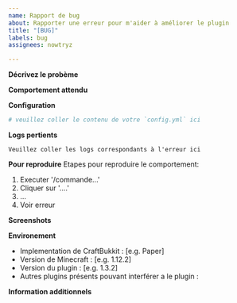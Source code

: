 ```yaml
---
name: Rapport de bug
about: Rapporter une erreur pour m'aider à améliorer le plugin
title: "[BUG]"
labels: bug
assignees: nowtryz

---
```


**Décrivez le probème**
<!-- Une description claire et concise de ce qu'est le problème. -->

**Comportement attendu**
<!--Une description claire et concise de ce à vous vous attendiez. -->

**Configuration**
```yaml
# veuillez coller le contenu de votre `config.yml` ici
```

**Logs pertients**
<!--
note : si l'erreur contient "plugin is disabled", veuillez me donner l'erreur qui s'est produite lors de l'activation du plugin (au démarage du serveur).
-->
```logs
Veuillez coller les logs correspondants à l'erreur ici
```

**Pour reproduire**
Etapes pour reproduire le comportement:
1. Executer '/commande...'
2. Cliquer sur '....'
3. ...
4. Voir erreur

**Screenshots**
<!-- Si possible, ajoutez des screens pour expliquer le problème. -->

**Environement**
<!--
Veuillez compléter les informations suivantes
note: Bukkit vanilla n'est support par le plugin, si vous l'utilisez, veuillez envisager de passer sur Spigot ou PaperSpigot
-->
 - Implementation de CraftBukkit : [e.g. Paper]
 - Version de Minecraft : [e.g. 1.12.2]
 - Version du plugin : [e.g. 1.3.2]
 - Autres plugins présents pouvant interférer a le plugin : 

**Information additionnels**
<!-- Ajouter tout autre information concernant le contexte de l'erreur. -->
